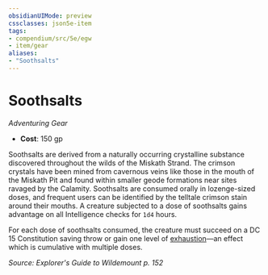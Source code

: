 ```yaml
---
obsidianUIMode: preview
cssclasses: json5e-item
tags:
- compendium/src/5e/egw
- item/gear
aliases: 
- "Soothsalts"
---
```

# Soothsalts
*Adventuring Gear*  

- **Cost**: 150 gp

Soothsalts are derived from a naturally occurring crystalline substance discovered throughout the wilds of the Miskath Strand. The crimson crystals have been mined from cavernous veins like those in the mouth of the Miskath Pit and found within smaller geode formations near sites ravaged by the Calamity. Soothsalts are consumed orally in lozenge-sized doses, and frequent users can be identified by the telltale crimson stain around their mouths. A creature subjected to a dose of soothsalts gains advantage on all Intelligence checks for `1d4` hours.

For each dose of soothsalts consumed, the creature must succeed on a DC 15 Constitution saving throw or gain one level of [exhaustion](/compendium/rules/conditions.md#exhaustion)—an effect which is cumulative with multiple doses.

*Source: Explorer's Guide to Wildemount p. 152*